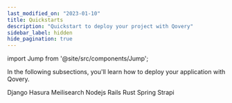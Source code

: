 ```yaml
---
last_modified_on: "2023-01-10"
title: Quickstarts
description: "Quickstart to deploy your project with Qovery"
sidebar_label: hidden
hide_pagination: true
---
```


import Jump from '@site/src/components/Jump';

In the following subsections, you'll learn how to deploy your application with Qovery.

<Jump to="/docs/using-qovery/quickstart/django/">Django</Jump>
<Jump to="/docs/using-qovery/quickstart/hasura/">Hasura</Jump>
<Jump to="/docs/using-qovery/quickstart/meilisearch/">Meilisearch</Jump>
<Jump to="/docs/using-qovery/quickstart/nodejs/">Nodejs</Jump>
<Jump to="/docs/using-qovery/quickstart/rails/">Rails</Jump>
<Jump to="/docs/using-qovery/quickstart/rust/">Rust</Jump>
<Jump to="/docs/using-qovery/quickstart/spring/">Spring</Jump>
<Jump to="/docs/using-qovery/quickstart/strapi/">Strapi</Jump>



